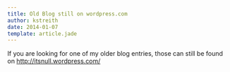 ```yaml
---
title: Old Blog still on wordpress.com 
author: kstreith 
date: 2014-01-07
template: article.jade
---
```


If you are looking for one of my older blog entries, those can still be found on http://itsnull.wordpress.com/
